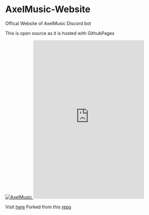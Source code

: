 # AxelMusic-Website

Offical Website of AxelMusic Discord bot

This is open source as it is hosted with GithubPages 


<a href="https://top.gg/bot/798927186580340766">
  <img src="https://top.gg/api/widget/798927186580340766.svg" alt="AxelMusic" />
  </a>

<iframe src="https://discord.com/widget?id=795642389661351957&theme=dark" width="350" height="500" allowtransparency="true" frameborder="0" sandbox="allow-popups allow-popups-to-escape-sandbox allow-same-origin allow-scripts"></iframe>

Visit [here](https://amusic.xyz)
Forked from this [repo](https://github.com/trustedmercury/discord-bot-website-template)
